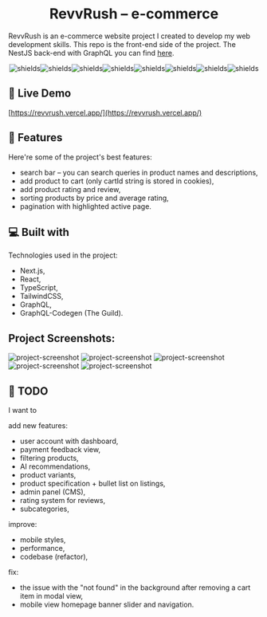 <h1 align="center" id="title">RevvRush – e-commerce</h1>

<p id="description">RevvRush is an e-commerce website project I created to develop my web development skills. This repo is the front-end side of the project. The NestJS back-end with GraphQL you can find <a href=https://github.com/mikepatch/server-ecommerce-project>here</a>.</p>

<p align="center"><img src="https://img.shields.io/badge/Next-black?style=for-the-badge&amp;logo=next.js&amp;logoColor=white" alt="shields"><img src="https://img.shields.io/badge/typescript-%23007ACC.svg?style=for-the-badge&amp;logo=typescript&amp;logoColor=white" alt="shields"><img src="https://img.shields.io/badge/react-%2320232a.svg?style=for-the-badge&amp;logo=react&amp;logoColor=%2361DAFB" alt="shields"><img src="https://img.shields.io/badge/html5-%23E34F26.svg?style=for-the-badge&amp;logo=html5&amp;logoColor=white" alt="shields"><img src="https://img.shields.io/badge/tailwindcss-%2338B2AC.svg?style=for-the-badge&amp;logo=tailwind-css&amp;logoColor=white" alt="shields"><img src="https://img.shields.io/badge/-GraphQL-E10098?style=for-the-badge&amp;logo=graphql&amp;logoColor=white" alt="shields"><img src="https://img.shields.io/badge/ESLint-4B3263?style=for-the-badge&amp;logo=eslint&amp;logoColor=white" alt="shields"><img src="https://camo.githubusercontent.com/5a48e200136e84356d6eb377acd41fabcbc4571de83a93fcd84046f0c4a56ee7/68747470733a2f2f696d672e736869656c64732e696f2f62616467652f70726574746965722d3141324333343f7374796c653d666f722d7468652d6261646765266c6f676f3d7072657474696572266c6f676f436f6c6f723d463742413345" alt="shields"></p>

<h2>🚀 Live Demo</h2>

[https://revvrush.vercel.app/](https://revvrush.vercel.app/)

<h2>🧐 Features</h2>

Here're some of the project's best features:

- search bar – you can search queries in product names and descriptions,
- add product to cart (only cartId string is stored in cookies),
- add product rating and review,
- sorting products by price and average rating,
- pagination with highlighted active page.

<h2>💻 Built with</h2>

Technologies used in the project:

- Next.js,
- React,
- TypeScript,
- TailwindCSS,
- GraphQL,
- GraphQL-Codegen (The Guild).

<h2>Project Screenshots:</h2>

<img src="https://lh3.googleusercontent.com/pw/AP1GczNmsX6aLIFsCOB3qTpT8YMylKI6jiBfKmOZvpBg40ZKItI5g-6GuynPCtPiuv-9gJJukHj5NhUnSwGK8ZWTEmoROjYaFwsgpZh1VpYeJWKrcislzfE548hTagJJgIrmSzJnlIKHEH875msRFEotto0=w2214-h1330-s-no-gm?authuser=0" alt="project-screenshot" >

<img src="https://lh3.googleusercontent.com/pw/AP1GczNpJ9xMPSR0G9bIekNrwQAp8OAImHX9J_1K8c9IAjz8POgsym8H9O21I_cyQ45_iKaHqo1tMwb_RsxbKQJM1v7vCX8lh3G-e3xJ24GtT5F8uQUskJ-AFRxTLs_Bb9KKnN62e6wtUjDtHfrgRxLNmHc=w2232-h1308-s-no-gm?authuser=0" alt="project-screenshot" >

<img src="https://lh3.googleusercontent.com/pw/AP1GczOLVlowu2gXJ8BnAcJXwvCBMqKoYwT5961x54r1eV04s_pxjTGC-RaMp4FqNVptNHd6HZxAxoUKwaUV0o-IcBaMDPaejefybyN8uxYbnE5VMoCg5VeSwjTyBVlD36itNjqwd_C1kYR5MiiMofhrzvc=w1594-h970-s-no-gm?authuser=0" alt="project-screenshot" >

<img src="https://lh3.googleusercontent.com/pw/AP1GczPagkNm_mwrhSyddyPsFyKjnpeytn1awedlFSwPMJJuARr4VzWbjCCjwnPBf14aMQIi_m8miZpvlHA-2--fwidKs6-gr3wZplmZiYAlMT1M1twje8ilObbMwKjQ8eqDkk7plv1AWcjFLS6kPXI8Bis=w2216-h1351-s-no-gm?authuser=0" alt="project-screenshot" >

<img src="https://lh3.googleusercontent.com/pw/AP1GczNDkwFCg0gD4a6dlpJchdikJUVLIvo1RDakr6lmtsFG8q_PbpmY3eFM7hU3GnNTxgzoJPfKECXVBLJtrUGd5K89PsTdUTHGtaILpZi4X68PJg0bwjFy5AEQ_GTwFUa0ktxNKah9mUCOlUYCLp5-h7o=w2216-h1351-s-no-gm?authuser=0" alt="project-screenshot" >

<h2>📝 TODO</h2>

I want to

add new features:

- user account with dashboard,
- payment feedback view,
- filtering products,
- AI recommendations,
- product variants,
- product specification + bullet list on listings,
- admin panel (CMS),
- rating system for reviews,
- subcategories,

improve:

- mobile styles,
- performance,
- codebase (refactor),

fix:

- the issue with the "not found" in the background after removing a cart item in modal view,
- mobile view homepage banner slider and navigation.

